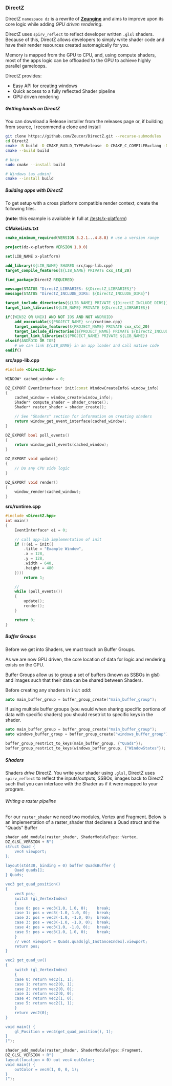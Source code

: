 ### DirectZ

DirectZ `namespace dz` is a rewrite of **[Zeungine](https://github.com/Zeucor/Zeungine)** and aims to improve upon its core logic while adding *GPU driven rendering*.

DirectZ uses `spirv_reflect` to reflect developer written `.glsl` shaders. Because of this, DirectZ allows developers to simply write shader code and have their render resources created automagically for you.

Memory is mapped from the GPU to CPU, and, using compute shaders, most of the apps logic can be offloaded to the GPU to achieve highly parallel gameloops.

DirectZ provides:

- Easy API for creating windows
- Quick access to a fully reflected Shader pipeline
- GPU driven rendering

##### Getting hands on DirectZ

You can download a Release installer from the releases page or, if building from source, I recommend a clone and install

```bash
git clone https://github.com/Zeucor/DirectZ.git --recurse-submodules
cd DirectZ
cmake -B build -D CMAKE_BUILD_TYPE=Release -D CMAKE_C_COMPILER=clang -D CMAKE_CXX_COMPILER=clang++
cmake --build build

# Unix
sudo cmake --install build

# Windows (as admin)
cmake --install build
```

##### Building apps with DirectZ

To get setup with a cross platform compatible render context, create the following files.

(**note**: this example is available in full at [/tests/x-platform](https://github.com/ZeunO8/DirectZ/tree/master/tests/x-platform))

**CMakeLists.txt**

```cmake
cmake_minimum_required(VERSION 3.2.1...4.8.8) # use a version range

project(dz-x-platform VERSION 1.0.0)

set(LIB_NAME x-platform)

add_library(${LIB_NAME} SHARED src/app-lib.cpp)
target_compile_features(${LIB_NAME} PRIVATE cxx_std_20)

find_package(DirectZ REQUIRED)

message(STATUS "DirectZ_LIBRARIES: ${DirectZ_LIBRARIES}")
message(STATUS "DirectZ_INCLUDE_DIRS: ${DirectZ_INCLUDE_DIRS}")

target_include_directories(${LIB_NAME} PRIVATE ${DirectZ_INCLUDE_DIRS})
target_link_libraries(${LIB_NAME} PRIVATE ${DirectZ_LIBRARIES})

if((WIN32 OR UNIX) AND NOT IOS AND NOT ANDROID)
    add_executable(${PROJECT_NAME} src/runtime.cpp)
    target_compile_features(${PROJECT_NAME} PRIVATE cxx_std_20)
    target_include_directories(${PROJECT_NAME} PRIVATE ${DirectZ_INCLUDE_DIRS})
    target_link_libraries(${PROJECT_NAME} PRIVATE ${LIB_NAME})
elseif(ANDROID OR IOS)
    # we can link ${LIB_NAME} in an app loader and call native code
endif()
```

**src/app-lib.cpp**

```cpp
#include <DirectZ.hpp>

WINDOW* cached_window = 0;

DZ_EXPORT EventInterface* init(const WindowCreateInfo& window_info)
{
    cached_window = window_create(window_info);
    Shader* compute_shader = shader_create();
    Shader* raster_shader = shader_create();

    // See "Shaders" section for information on creating shaders
    return window_get_event_interface(cached_window);
}

DZ_EXPORT bool poll_events()
{
    return window_poll_events(cached_window);
}

DZ_EXPORT void update()
{
    // Do any CPU side logic
}

DZ_EXPORT void render()
{
    window_render(cached_window);
}
```

**src/runtime.cpp**
```cpp
#include <DirectZ.hpp>
int main()
{
    EventInterface* ei = 0;

    // call app-lib implementation of init
    if (!(ei = init({
        .title = "Example Window",
        .x = 128,
        .y = 128,
        .width = 640,
        .height = 480
    })))
        return 1;

    //
    while (poll_events())
    {
        update();
        render();
    }

    return 0;
}

```

##### Buffer Groups

Before we get into Shaders, we must touch on Buffer Groups.

As we are now GPU driven, the core location of data for logic and rendering exists on the GPU.

Buffer Groups allow us to group a set of buffers (known as SSBOs in glsl) and images such that their data can be shared between Shaders. 

Before creating any shaders in `init` *add*:

```cpp
auto main_buffer_group = buffer_group_create("main_buffer_group");
```

If using multiple buffer groups (you would when sharing specific portions of data with specific shaders) you should resetrict to specific keys in the shader.

```cpp
auto main_buffer_group = buffer_group_create("main_buffer_group");
auto windows_buffer_group = buffer_group_create("windows_buffer_group");

buffer_group_restrict_to_keys(main_buffer_group, {"Quads"});
buffer_group_restrict_to_keys(windows_buffer_group, {"WindowStates"});
```

##### Shaders

Shaders *drive* DirectZ. You write your shader using `.glsl`, DirectZ uses `spirv_reflect` to reflect the inputs/outputs, SSBOs, images back to DirectZ such that you can interface with the Shader as if it were mapped to your program.

###### Writing a raster pipeline

For our `raster_shader` we need two modules, Vertex and Fragment. Below is an implementation of a raster_shader that declares a Quad struct and the "Quads" Buffer

```cpp
shader_add_module(raster_shader, ShaderModuleType::Vertex,
DZ_GLSL_VERSION + R"(
struct Quad {
    vec4 viewport;
};

layout(std430, binding = 0) buffer QuadsBuffer {
    Quad quads[];
} Quads;

vec3 get_quad_position()
{
    vec3 pos;
    switch (gl_VertexIndex)
    {
    case 0: pos = vec3(1.0, 1.0, 0);    break;
    case 1: pos = vec3(-1.0, 1.0, 0);   break;
    case 2: pos = vec3(-1.0, -1.0, 0);  break;
    case 3: pos = vec3(-1.0, -1.0, 0);  break;
    case 4: pos = vec3(1.0, -1.0, 0);   break;
    case 5: pos = vec3(1.0, 1.0, 0);    break;
    }
    // vec4 viewport = Quads.quads[gl_InstanceIndex].viewport;
    return pos;
}

vec2 get_quad_uv()
{
    switch (gl_VertexIndex)
    {
    case 0: return vec2(1, 1);
    case 1: return vec2(0, 1);
    case 2: return vec2(0, 0);
    case 3: return vec2(0, 0);
    case 4: return vec2(1, 0);
    case 5: return vec2(1, 1);
    }
    return vec2(0);
}

void main() {
    gl_Position = vec4(get_quad_position(), 1);
}
)");

shader_add_module(raster_shader, ShaderModuleType::Fragment,
DZ_GLSL_VERSION + R"(
layout(location = 0) out vec4 outColor;
void main() {
    outColor = vec4(1, 0, 0, 1);
}
)");
```